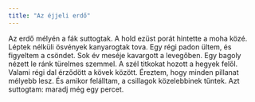 ```yaml
---
title: "Az éjjeli erdő"
---
```


Az erdő mélyén a fák suttogtak.
A hold ezüst porát hintette a moha közé.
Léptek nélküli ösvények kanyarogtak tova.
Egy régi padon ültem, és figyeltem a csöndet.
Sok év meséje kavargott a levegőben.
Egy bagoly nézett le ránk türelmes szemmel.
A szél titkokat hozott a hegyek felől.
Valami régi dal érződött a kövek között.
Éreztem, hogy minden pillanat mélyebb lesz.
És amikor felálltam, a csillagok közelebbinek tűntek.
Azt suttogtam: maradj még egy percet.
